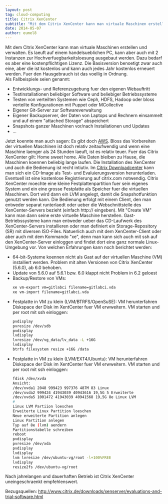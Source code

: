```yaml
---
layout: post
tag: cloud-computing
title: Citrix XenCenter
subtitle: "Mit dem Citrix XenCenter kann man virtuale Maschinen erstellen und verwalten. Es laeuft auf einem handelsueblichen PC, kann aber auch mit 2 Instanzen zur Hochverfuegbarkeitsloesung ausgebaut werden. Dazu bedarf es aber eine kostenpflichtigen Lizenz. "
date: 2014-05-07
author: eumel8
---
```


Mit dem Citrix XenCenter kann man virtuale Maschinen erstellen und verwalten. Es laeuft auf einem handelsueblichen PC, kann aber auch mit 2 Instanzen zur Hochverfuegbarkeitsloesung ausgebaut werden. Dazu bedarf es aber eine kostenpflichtigen Lizenz. Die Basisversion benoetigt zwar auch eine, aber die ist kostenlos und kann auch jedes Jahr kostenlos erneuert werden. Fuer den Hausgebrauch ist das voellig in Ordnung. 
<br/>
Als Fallbeispiele seien genannt:
<ul>
<li>Entwicklungs- und Referenzugebung fuer den eigenen Webauftritt</li>
<li>Testinstallationen beliebiger Software und beliebiger Betriebssysteme</li>
<li>Testen von verteilten Systemen wie Ceph, HDFS, Hadoop oder bloss verteilte Konfigurationen mit Puppet oder MCollective</li>
<li>Eigener Git-Server zur Softwareverwaltung</li>
<li>Eigener Backupserver, der Daten von Laptops und Rechnern einsammelt und auf einem "attached Storage" abspeichert</li>
<li>Snapshots ganzer Maschinen vor/nach Installationen und Updates</li>
<li>...</li>
</ul>
Jetzt koennte man auch sagen: Es gibt doch <a href="http://aws.amazon.com">AWS</a>. Bloss das Vorbereiten der virtuellen Maschinen ist doch relativ zeitaufwendig und wenn eine Maschine laenger als 24 Stunden laeuft, ist es relativ teuer. Fuer das Citrix XenCenter gilt: Home sweet home. Alle Daten bleiben zu Hause, die Maschinen koennen beliebig lange laufen.
Die Installation des XenCenter und auch die Bedienung ist recht intiutiv. Im <a href="http://www.citrix.com/downloads/xenserver/evaluations-and-trial-software/view-all-xenserver-trials.html">Citrix Downloadcenter</a> kann man sich ein CD-Image als Test- und Evaluierungsversion herunterladen. Eventuell ist eine kostenlose Registrierung auf citrix.com notwendig. 
Citrix XenCenter moechte eine kleine Festplattenpartition fuer sein eigenes System und ein eine grosse Festplatte als Speicher fuer die virtuellen Maschinen. Dort wird dann ein LVM angelegt, damit die Snapshotfunktion genutzt werden kann. Die Bedienung erfolgt mit einem Client, den man entweder separat runterlaedt oder ueber die Webschnittstelle des XenCenter-Servers bezieht (einfach http://<xencenter -IP> eingeben). Mit "Create VM" kann man dann seine erste virtuelle Maschine herstellen. Gast-Betriebssysteme kann man entweder ueber das CD-Laufwerk des XenCenter-Servers installieren oder man definiert ein Storage-Repository (SR) mit diversen ISO-Files. Natuerlich auch mit dem XenCenter-Client oder aber auch mit dem Kommando "xe", denn man kann sich auch mit ssh auf den XenCenter-Server einloggen und findet dort eine ganz normale Linux-Umgebung vor.
Von welchen Erfahrungen kann noch berichtet werden:
<ul>
 <li>
64-bit-Systeme koennen nicht als Gast auf der virtuellen Maschine (VM) installiert werden.
Problem mit alten Versionen von Citrix XenCenter (5.6.0), ab 6.0 behoben.
</li>
 <li>Update von 5.6.0 auf 5.6.1 bzw. 6.0 klappt nicht 
Problem in 6.2 geloest
</li>
 <li>Backup/Restore von VMs:

```bash
xe vm-export vm=gitlabci filename=gitlabci.vda
xe vm-import filename=gitlabci.vda
```

</li>
 <li>
Festplatte in VM zu klein (LVM/BTRFS/OpenSuSE):
VM herunterfahren
Diskspace der Disk im XentCenter fuer VM erwweitern.
VM starten und per root mit ssh einloggen:

```bash
pvdisplay
pvresize /dev/sdb
pvdisplay
lvdisplay
lvresize /dev/vg_data/lv_data -L +16G
lvdisplay
btrfs filesystem resize +16G /data
```

</li>
<li>
Festplatte in VM zu klein (LVM/EXT4/Ubuntu):
VM herunterfahren
Diskspace der Disk im XentCenter fuer VM erwweitern.
VM starten und per root mit ssh einloggen:

```bash
fdisk /dev/xvda
Ansicht:
/dev/xvda1 2048 999423 997376 487M 83 Linux
/dev/xvda2 999424 41943039 40943616 19,5G 5 Erweiterte
/dev/xvda5 1001472 41943039 40941568 19,5G 8e Linux LVM
#
Linux LVM Partiion loeschen
Erweiterte Linux Partition loeschen
Neue erweiterte Partition anlegen
Linux Partition anlegen 
Typ auf 8e (lvm) aendern
Partitionstabelle schreiben
reboot
pvdisplay
pvresize /dev/xda
pvdisplay
lvdisplay
lvm lvresize /dev/ubuntu-vg/root -l+100%FREE
lvdisplay
resize2fs /dev/ubuntu-vg/root
```
</li>
</ul>

Nach jahrelangen und dauerhaften Betrieb ist Citrix XenCenter uneingeschraenkt empfehlenswert.

Bezugsquellen: http://www.citrix.de/downloads/xenserver/evaluations-and-trial-software.html</xencenter>
